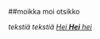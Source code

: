 ##moikka moi otsikko

*tekstiä tekstiä*
[_Hei **Hei** hei_](guides.github.com/features/mastering-markdown/)
